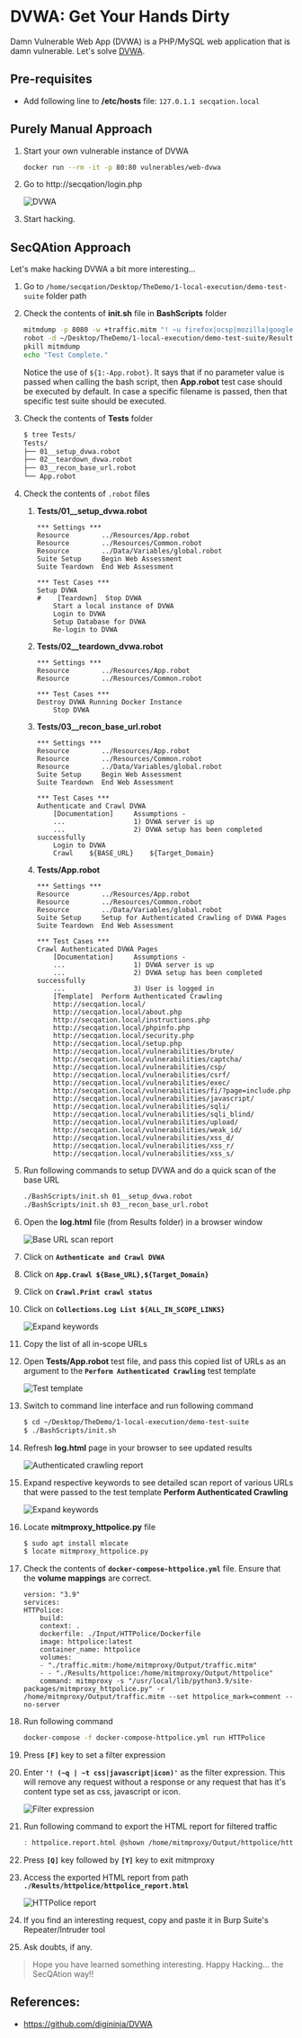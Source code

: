 # DVWA: Get Your Hands Dirty

Damn Vulnerable Web App (DVWA) is a PHP/MySQL web application that is damn vulnerable. Let's solve [DVWA](https://dvwa.co.uk/).

## Pre-requisites

* Add following line to **/etc/hosts** file: `127.0.1.1	secqation.local`

## Purely Manual Approach

1. Start your own vulnerable instance of DVWA

    ```bash
    docker run --rm -it -p 80:80 vulnerables/web-dvwa
    ```

2. Go to http://secqation/login.php

    ![DVWA](images/dvwa.png)

3. Start hacking.

## SecQAtion Approach

Let's make hacking DVWA a bit more interesting...

1. Go to `/home/secqation/Desktop/TheDemo/1-local-execution/demo-test-suite` folder path
2. Check the contents of **init.sh** file in **BashScripts** folder

    ```bash
    mitmdump -p 8080 -w +traffic.mitm "! ~u firefox|ocsp|mozilla|googleapis" &
    robot -d ~/Desktop/TheDemo/1-local-execution/demo-test-suite/Results ~/Desktop/TheDemo/local-execution/demo-test-suite/Tests/${1:-App.robot}
    pkill mitmdump
    echo "Test Complete."
    ```

    Notice the use of `${1:-App.robot}`. It says that if no parameter value is passed when calling the bash script, then **App.robot** test case should be executed by default. In case a specific filename is passed, then that specific test suite should be executed.

3. Check the contents of **Tests** folder

    ```bash
    $ tree Tests/
    Tests/
    ├── 01__setup_dvwa.robot
    ├── 02__teardown_dvwa.robot
    ├── 03__recon_base_url.robot
    └── App.robot
    ```

4. Check the contents of `.robot` files
   1. **Tests/01__setup_dvwa.robot**

        ```robot
        *** Settings ***
        Resource        ../Resources/App.robot
        Resource        ../Resources/Common.robot
        Resource        ../Data/Variables/global.robot
        Suite Setup     Begin Web Assessment
        Suite Teardown  End Web Assessment

        *** Test Cases ***
        Setup DVWA
        #    [Teardown]  Stop DVWA
            Start a local instance of DVWA
            Login to DVWA
            Setup Database for DVWA
            Re-login to DVWA
        ```

   2. **Tests/02__teardown_dvwa.robot**

        ```robot
        *** Settings ***
        Resource        ../Resources/App.robot
        Resource        ../Resources/Common.robot

        *** Test Cases ***
        Destroy DVWA Running Docker Instance
            Stop DVWA
        ```

   3. **Tests/03__recon_base_url.robot**

        ```robot
        *** Settings ***
        Resource        ../Resources/App.robot
        Resource        ../Resources/Common.robot
        Resource        ../Data/Variables/global.robot
        Suite Setup     Begin Web Assessment
        Suite Teardown  End Web Assessment

        *** Test Cases ***
        Authenticate and Crawl DVWA
            [Documentation]     Assumptions -
            ...                 1) DVWA server is up
            ...                 2) DVWA setup has been completed successfully
            Login to DVWA
            Crawl    ${BASE_URL}    ${Target_Domain}
        ```

   4. **Tests/App.robot**

        ```robot
        *** Settings ***
        Resource        ../Resources/App.robot
        Resource        ../Resources/Common.robot
        Resource        ../Data/Variables/global.robot
        Suite Setup     Setup for Authenticated Crawling of DVWA Pages
        Suite Teardown  End Web Assessment

        *** Test Cases ***
        Crawl Authenticated DVWA Pages
            [Documentation]     Assumptions -
            ...                 1) DVWA server is up
            ...                 2) DVWA setup has been completed successfully
            ...                 3) User is logged in
            [Template]  Perform Authenticated Crawling
            http://secqation.local/
            http://secqation.local/about.php
            http://secqation.local/instructions.php
            http://secqation.local/phpinfo.php
            http://secqation.local/security.php
            http://secqation.local/setup.php
            http://secqation.local/vulnerabilities/brute/
            http://secqation.local/vulnerabilities/captcha/
            http://secqation.local/vulnerabilities/csp/
            http://secqation.local/vulnerabilities/csrf/
            http://secqation.local/vulnerabilities/exec/
            http://secqation.local/vulnerabilities/fi/?page=include.php
            http://secqation.local/vulnerabilities/javascript/
            http://secqation.local/vulnerabilities/sqli/
            http://secqation.local/vulnerabilities/sqli_blind/
            http://secqation.local/vulnerabilities/upload/
            http://secqation.local/vulnerabilities/weak_id/
            http://secqation.local/vulnerabilities/xss_d/
            http://secqation.local/vulnerabilities/xss_r/
            http://secqation.local/vulnerabilities/xss_s/
        ```

5. Run following commands to setup DVWA and do a quick scan of the base URL

    ```bash
    ./BashScripts/init.sh 01__setup_dvwa.robot
    ./BashScripts/init.sh 03__recon_base_url.robot
    ```

6. Open the **log.html** file (from Results folder) in a browser window

    ![Base URL scan report](images/base_url_scan_report.png)

7. Click on **`Authenticate and Crawl DVWA`**
8. Click on **`App.Crawl ${Base_URL},${Target_Domain}`**
9. Click on **`Crawl.Print crawl status`**
10. Click on **`Collections.Log List ${ALL_IN_SCOPE_LINKS}`**

    ![Expand keywords](images/expand_keywords.png)

11. Copy the list of all in-scope URLs
12. Open **Tests/App.robot** test file, and pass this copied list of URLs as an argument to the **`Perform Authenticated Crawling`** test template

    ![Test template](images/test_template.png)

13. Switch to command line interface and run following command

    ```bash
    $ cd ~/Desktop/TheDemo/1-local-execution/demo-test-suite
    $ ./BashScripts/init.sh
    ```

14. Refresh **log.html** page in your browser to see updated results

    ![Authenticated crawling report](images/authenticated_crawling_report.png)

15. Expand respective keywords to see detailed scan report of various URLs that were passed to the test template **Perform Authenticated Crawling**

    ![Expand keywords](images/expanded_authenticated_crawl_report.png)

15. Locate **mitmproxy_httpolice.py** file

    ```bash
    $ sudo apt install mlocate
    $ locate mitmproxy_httpolice.py
    ```

16. Check the contents of **`docker-compose-httpolice.yml`** file. Ensure that the **volume mappings** are correct.

    ```
    version: "3.9"
    services:
    HTTPolice:
        build:
        context: .
        dockerfile: ./Input/HTTPolice/Dockerfile
        image: httpolice:latest
        container_name: httpolice
        volumes:
        - "./traffic.mitm:/home/mitmproxy/Output/traffic.mitm"
        - - "./Results/httpolice:/home/mitmproxy/Output/httpolice"
        command: mitmproxy -s "/usr/local/lib/python3.9/site-packages/mitmproxy_httpolice.py" -r /home/mitmproxy/Output/traffic.mitm --set httpolice_mark=comment --no-server
    ```

17. Run following command

    ```bash
    docker-compose -f docker-compose-httpolice.yml run HTTPolice
    ```

18. Press **`[F]`** key to set a filter expression
19. Enter **`'! (~q | ~t css|javascript|icon)'`** as the filter expression. This will remove any request without a response or any request that has it's content type set as css, javascript or icon.

    ![Filter expression](images/mitmproxy_filter_expression.png)

20. Run following command to export the HTML report for filtered traffic

    ```bash
    : httpolice.report.html @shown /home/mitmproxy/Output/httpolice/httpolice_report.html
    ```

21. Press **`[Q]`** key followed by **`[Y]`** key to exit mitmproxy
22. Access the exported HTML report from path **`./Results/httpolice/httpolice_report.html`**

    ![HTTPolice report](images/httpolice_report.png)

23. If you find an interesting request, copy and paste it in Burp Suite's Repeater/Intruder tool
24. Ask doubts, if any.

>Hope you have learned something interesting.
>Happy Hacking... the SecQAtion way!!

## References:

* https://github.com/digininja/DVWA
